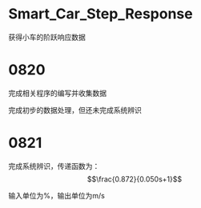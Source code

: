# Smart_Car_Step_Response
获得小车的阶跃响应数据

# 0820
完成相关程序的编写并收集数据

完成初步的数据处理，但还未完成系统辨识

# 0821
完成系统辨识，传递函数为：
$$\frac{0.872}{0.050s+1}$$

输入单位为%，输出单位为m/s
